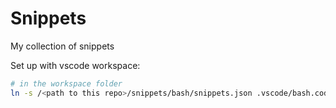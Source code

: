 # Snippets

My collection of snippets

Set up with vscode workspace:

```bash
# in the workspace folder
ln -s /<path to this repo>/snippets/bash/snippets.json .vscode/bash.code-snippets
```
